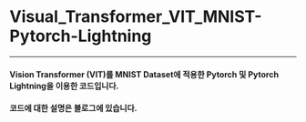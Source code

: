 # Visual_Transformer_VIT_MNIST-Pytorch-Lightning
--- 
#### Vision Transformer (VIT)를 MNIST Dataset에 적용한 Pytorch 및 Pytorch Lightning을 이용한 코드입니다. 
#### 코드에 대한 설명은 블로그에 있습니다. 
